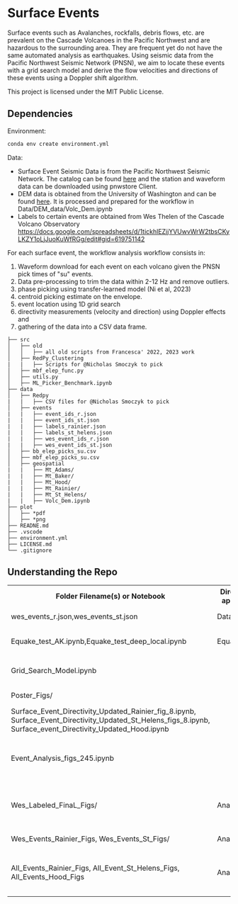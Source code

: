 # Surface Events
Surface events such as Avalanches, rockfalls, debris flows, etc. are prevalent on the Cascade Volcanoes in the Pacific Northwest and are hazardous to the surrounding area. They are frequent yet do not have the same automated analysis as earthquakes. Using seismic data from the Pacific Northwest Seismic Network (PNSN), we aim to locate these events with a grid search model and derive the flow velocities and directions of these events using a Doppler shift algorithm. 



This project is licensed under the MIT Public License.

## Dependencies
Environment: 
```sh
conda env create environment.yml
```

Data: 
- Surface Event Seismic Data is from the Pacific Northwest Seismic Network. The catalog can be found [here](https://seismica.library.mcgill.ca/article/view/368) and the station and waveform data can be downloaded using pnwstore Client. 
- DEM data is obtained from the University of Washington and can be found [here](https://gis.ess.washington.edu/data/raster/tenmeter/). It is processed and prepared for the workflow in Data/DEM_data/Volc_Dem.ipynb
- Labels to certain events are obtained from Wes Thelen of the Cascade Volcano Observatory
https://docs.google.com/spreadsheets/d/1tickhlEZjjYVUwvWrW2tbsCKyLKZY1oLjJuoKuWfRGg/edit#gid=619751142
  

For each surface event, the workflow analysis workflow consists in:
1. Waveform download for each event on each volcano given the PNSN pick times of "su" events.
2. Data pre-processing to trim the data within 2-12 Hz and remove outliers.
3. phase picking using transfer-learned model (Ni et al, 2023)
4. centroid picking estimate on the envelope.
5. event location using 1D grid search
6. directivity measurements (velocity and direction) using Doppler effects and 
7. gathering of the data into a CSV data frame.

```
├── src
│   ├── old
│   │   ├── all old scripts from Francesca' 2022, 2023 work
│   ├── RedPy_Clustering
|   |   ├── Scripts for @Nicholas Smoczyk to pick
│   ├── mbf_elep_func.py
│   ├── utils.py
│   ├── ML_Picker_Benchmark.ipynb
├── data
│   ├── Redpy  
|   |   ├── CSV files for @Nicholas Smoczyk to pick
│   ├── events  
|   |   ├── event_ids_r.json
|   |   ├── event_ids_st.json
|   |   ├── labels_rainier.json
|   |   ├── labels_st_helens.json
|   |   ├── wes_event_ids_r.json
|   |   ├── wes_event_ids_st.json
│   ├── bb_elep_picks_su.csv
│   ├── mbf_elep_picks_su.csv
│   ├── geospatial  
|   |   ├── Mt_Adams/
|   |   ├── Mt_Baker/
|   |   ├── Mt_Hood/
|   |   ├── Mt_Rainier/
|   |   ├── Mt_St_Helens/
|   |   ├── Volc_Dem.ipynb
├── plot
│   ├── *pdf
│   ├── *png
├── READNE.md
├── .vscode
├── environment.yml
├── LICENSE.md
└── .gitignore
```


<h2>Understanding the Repo</h2>
<table>
  <tr>
    <th>Folder Filename(s) or Notebook</th>
    <th>Directory (if applicable)</th>
    <th>Description</th>
  </tr>
  <tr>
    <td>wes_events_r.json,wes_events_st.json</td>
    <td>Data/</td>
    <td>Starttimes of labeled events</td>
  </tr>
  <tr>
    <td>Equake_test_AK.ipynb,Equake_test_deep_local.ipynb</td>
    <td>Equake_Tests/</td>
    <td>Analysis run on earthquake to ensure that it fails</td>
  </tr>
  <tr>
    <td>Grid_Search_Model.ipynb</td>
    <td> </td>
    <td>Simplest model of a grid search such as the one used in this workflow</td>
  </tr>
  <tr>  
    <td>Poster_Figs/</td>
    <td> </td>
    <td>Figures made for AGU 2022 poster</td>
  </tr>
  <tr>
    <td>Surface_Event_Directivity_Updated_Rainier_fig_8.ipynb, 
    Surface_Event_Directivity_Updated_St_Helens_figs_8.ipynb, 
    Surface_event_Directivity_Updated_Hood.ipynb</td>
    <td> </td>
    <td> creates Wes_Labeled_FinaL_Figs </td>
  </tr>
  <tr>
    <td> Event_Analysis_figs_245.ipynb</td>
    <td> </td>
    <td> Creates time series of events, velocity distribution, 
      and location distribution at each volcano </td>
  </tr>
  <tr>  
    <td>Wes_Labeled_FinaL_Figs/</td>
    <td>Analysis_Data</td>
    <td>Figures like fig 8 for all labeled events consisting of waveforms, label, and directivity</td>
  </tr>
  <tr>  
    <td>Wes_Events_Rainier_Figs, Wes_Events_St_Figs/</td>
    <td>Analysis_Data</td>
    <td>Analysis Figures of the labeled events</td>
  </tr>
  <tr>  
    <td>All_Events_Rainier_Figs, All_Event_St_Helens_Figs, All_Events_Hood_Figs</td>
    <td>Analysis_Data</td>
    <td>Cosine curve fit the frequency versus azimuth plot for all events at the respective volcano</td>
  </tr>
  
  
  
  


